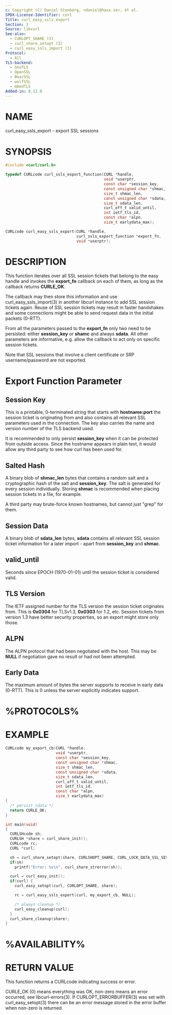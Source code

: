 ```yaml
---
c: Copyright (C) Daniel Stenberg, <daniel@haxx.se>, et al.
SPDX-License-Identifier: curl
Title: curl_easy_ssls_export
Section: 3
Source: libcurl
See-also:
  - CURLOPT_SHARE (3)
  - curl_share_setopt (3)
  - curl_easy_ssls_import (3)
Protocol:
  - All
TLS-backend:
  - GnuTLS
  - OpenSSL
  - BearSSL
  - wolfSSL
  - mbedTLS
Added-in: 8.12.0
---
```


# NAME

curl_easy_ssls_export - export SSL sessions

# SYNOPSIS

~~~c
#include <curl/curl.h>

typedef CURLcode curl_ssls_export_function(CURL *handle,
                                           void *userptr,
                                           const char *session_key,
                                           const unsigned char *shmac,
                                           size_t shmac_len,
                                           const unsigned char *sdata,
                                           size_t sdata_len,
                                           curl_off_t valid_until,
                                           int ietf_tls_id,
                                           const char *alpn,
                                           size_t earlydata_max);

CURLcode curl_easy_ssls_export(CURL *handle,
                               curl_ssls_export_function *export_fn,
                               void *userptr);
~~~

# DESCRIPTION

This function iterates over all SSL session tickets that belong to the
easy handle and invokes the **export_fn** callback on each of them, as
long as the callback returns **CURLE_OK**.

The callback may then store this information and use curl_easy_ssls_import(3)
in another libcurl instance to add SSL session tickets again. Reuse of
SSL session tickets may result in faster handshakes and some connections
might be able to send request data in the initial packets (0-RTT).

From all the parameters passed to the **export_fn** only two need to be
persisted: either **session_key** or **shamc** and always **sdata**. All
other parameters are informative, e.g. allow the callback to act only
on specific session tickets.

Note that SSL sessions that involve a client certificate or SRP
username/password are not exported.

# Export Function Parameter

## Session Key

This is a printable, 0-terminated string that starts with **hostname:port**
the session ticket is originating from and also contains all relevant
SSL parameters used in the connection. The key also carries the name
and version number of the TLS backend used.

It is recommended to only persist **session_key** when it can be protected
from outside access. Since the hostname appears in plain text, it would
allow any third party to see how curl has been used for.

## Salted Hash

A binary blob of **shmac_len** bytes that contains a random salt and
a cryptographic hash of the salt and **session_key**. The salt is generated
for every session individually. Storing **shmac** is recommended when
placing session tickets in a file, for example.

A third party may brute-force known hostnames, but cannot just "grep" for
them.

## Session Data

A binary blob of **sdata_len** bytes, **sdata** contains all relevant
SSL session ticket information for a later import - apart from **session_key**
and **shmac**.

## valid_until

Seconds since EPOCH (1970-01-01) until the session ticket is considered
valid.

## TLS Version

The IETF assigned number for the TLS version the session ticket originates
from. This is **0x0304** for TLSv1.3, **0x0303** for 1.2, etc. Session
tickets from version 1.3 have better security properties, so an export
might store only those.

## ALPN

The ALPN protocol that had been negotiated with the host. This may be
**NULL** if negotiation gave no result or had not been attempted.

## Early Data

The maximum amount of bytes the server supports to receive in early data
(0-RTT). This is 0 unless the server explicitly indicates support.

# %PROTOCOLS%

# EXAMPLE

~~~c
CURLcode my_export_cb(CURL *handle,
                      void *userptr,
                      const char *session_key,
                      const unsigned char *shmac,
                      size_t shmac_len,
                      const unsigned char *sdata,
                      size_t sdata_len,
                      curl_off_t valid_until,
                      int ietf_tls_id,
                      const char *alpn,
                      size_t earlydata_max)
{
  /* persist sdata */
  return CURLE_OK;
}

int main(void)
{
  CURLSHcode sh;
  CURLSH *share = curl_share_init();
  CURLcode rc;
  CURL *curl;

  sh = curl_share_setopt(share, CURLSHOPT_SHARE, CURL_LOCK_DATA_SSL_SESSION);
  if(sh)
    printf("Error: %s\n", curl_share_strerror(sh));

  curl = curl_easy_init();
  if(curl) {
    curl_easy_setopt(curl, CURLOPT_SHARE, share);

    rc = curl_easy_ssls_export(curl, my_export_cb, NULL);

    /* always cleanup */
    curl_easy_cleanup(curl);
  }
  curl_share_cleanup(share);
}
~~~

# %AVAILABILITY%

# RETURN VALUE

This function returns a CURLcode indicating success or error.

CURLE_OK (0) means everything was OK, non-zero means an error occurred, see
libcurl-errors(3). If CURLOPT_ERRORBUFFER(3) was set with curl_easy_setopt(3)
there can be an error message stored in the error buffer when non-zero is
returned.
